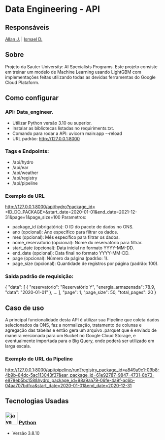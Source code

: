 # Data Engineering - API
## Responsáveis
 [Allan J.](https://github.com/allanjose001) | [Ismael D.](https://github.com/ismael-ds-correia)
## Sobre
Projeto da Sauter University: AI Specialists Programs. Este projeto consiste em treinar um modelo de Machine Learning usando LightGBM com implementações feitas utilizando todas as devidas ferramentas do Google Cloud Plataform.

## Como configurar
### API: Data_engineer.
- Utilizar Python versão 3.10 ou superior.
- Instalar as bibliotecas listadas no requiriments.txt.
- Comando para rodar a API: uvicorn main:app --reload
- URL padrão: http://127.0.0.1:8000
### Tags e Endpoints:
 - /api/hydro
 - /api/ear
 - /api/weather
 - /api/registry
 - /api/pipeline
### Exemplo de URL
http://127.0.0.1:8000/api/hydro?package_id=<ID_DO_PACKAGE>&start_date=2020-01-01&end_date=2021-12-31&page=1&page_size=100
Parametros:
- package_id (obrigatório): O ID do pacote de dados no ONS.
- ano (opcional): Ano específico para filtrar os dados.
- mes (opcional): Mês específico para filtrar os dados.
- nome_reservatorio (opcional): Nome do reservatório para filtrar.
- start_date (opcional): Data inicial no formato YYYY-MM-DD.
- end_date (opcional): Data final no formato YYYY-MM-DD.
- page (opcional): Número da página (padrão: 1).
- page_size (opcional): Quantidade de registros por página (padrão: 100).

### Saida padrão de requisição:
{
  "data": [
    {
      "reservatorio": "Reservatório Y",
      "energia_armazenada": 78.9,
      "data": "2020-01-01"
    },
    ...
  ],
  "page": 1,
  "page_size": 50,
  "total_pages": 20
}

## Caso de uso
A principal funcionalidade desta API é utilizar sua Pipeline que coleta dados selecionados da ONS, faz a normalização, tratamento de colunas e agregação das tabelas e então gera um arquivo .parquet que é enviado de maneira versionada para um Bucket no Google Cloud Storage, e eventualmente importada para o Big Query, onde poderá ser utilizado em larga escala.

### Exemplo de URL da Pipeline
http://127.0.0.1:8000/api/pipeline/run?registry_package_id=a849a9c1-09b8-4b9b-84dc-5ac113043f37&ear_package_id=61e92787-9847-4731-8b73-e878eb5bc158&hydro_package_id=98a9aa79-06fe-4a9f-ac6b-04aa707bdfca&start_date=2020-01-01&end_date=2020-12-31


## Tecnologias Usadas

### <img src="https://cdn.jsdelivr.net/gh/devicons/devicon@latest/icons/python/python-original.svg" height="40" alt="java logo"/> [Python](https://www.python.org)
* Versão 3.8.10
